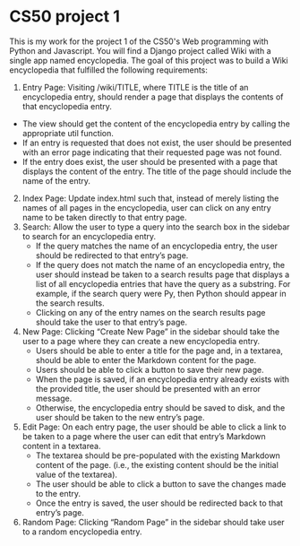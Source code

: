 # CS50 project 1

This is my work for the project 1 of the CS50's Web programming with Python and Javascript.
You will find a Django project called Wiki with a single app named encyclopedia.
The goal of this project was to build a Wiki encyclopedia that fulfilled the following requirements:
1. Entry Page: Visiting /wiki/TITLE, where TITLE is the title of an encyclopedia entry, should render a page that displays the contents of that encyclopedia entry.
  * The view should get the content of the encyclopedia entry by calling the appropriate util function.
  * If an entry is requested that does not exist, the user should be presented with an error page indicating that their requested page was not found.
  * If the entry does exist, the user should be presented with a page that displays the content of the entry. The title of the page should include the name of the       entry.
2. Index Page: Update index.html such that, instead of merely listing the names of all pages in the encyclopedia, user can click on any entry name to be taken directly to that entry page.
3. Search: Allow the user to type a query into the search box in the sidebar to search for an encyclopedia entry.
   * If the query matches the name of an encyclopedia entry, the user should be redirected to that entry’s page.
   * If the query does not match the name of an encyclopedia entry, the user should instead be taken to a search results page that displays a list of all encyclopedia entries that have the query as a substring. For example, if the search query were Py, then Python should appear in the search results.
   * Clicking on any of the entry names on the search results page should take the user to that entry’s page.
4. New Page: Clicking “Create New Page” in the sidebar should take the user to a page where they can create a new encyclopedia entry.
   * Users should be able to enter a title for the page and, in a textarea, should be able to enter the Markdown content for the page.
   * Users should be able to click a button to save their new page.
   * When the page is saved, if an encyclopedia entry already exists with the provided title, the user should be presented with an error message.
   * Otherwise, the encyclopedia entry should be saved to disk, and the user should be taken to the new entry’s page.
5. Edit Page: On each entry page, the user should be able to click a link to be taken to a page where the user can edit that entry’s Markdown content in a textarea.
   * The textarea should be pre-populated with the existing Markdown content of the page. (i.e., the existing content should be the initial value of the textarea).
   * The user should be able to click a button to save the changes made to the entry.
   * Once the entry is saved, the user should be redirected back to that entry’s page.
6. Random Page: Clicking “Random Page” in the sidebar should take user to a random encyclopedia entry.



